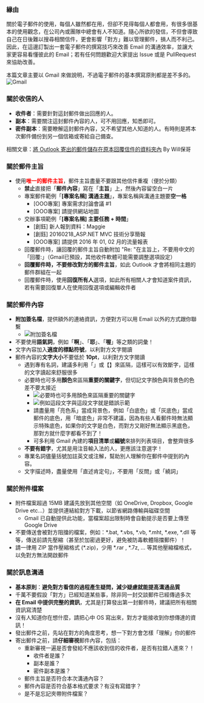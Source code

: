 ### 緣由

關於電子郵件的使用，每個人雖然都在用，但卻不見得每個人都會用，有很多很基本的使用觀念，在公司內或團隊中總會有人不知道。隨心所欲的發信，不但會導致自己在日後難以搜尋相關信件，更會影響「對方」難以管理郵件，損人而不利己。因此，在這邊訂製出一套電子郵件的撰寫技巧來改善 Email 的溝通效率，並讓大家更容易看懂彼此的 Email；若有任何問題歡迎大家提出 Issue 或是 PullRequest 來協助改善。

本篇文章主要以 Gmail 來做說明，不過電子郵件的基本撰寫原則都是差不多的。
![Gmail](http://i.imgur.com/VddTRjh.png)

### 關於收信的人

- **收件者**：需要針對這封郵件做出回應的人。
- **副本**：需要關注這封郵件內容的人，可不用回應，知悉即可。
- **密件副本**：需要瞭解這封郵件內容，又不希望其他人知道的人。有時則是將本次郵件備份到另一個信箱或寄給自己備查。 

相關文章：[將 Outlook 寄出的郵件儲存在原本回覆信件的資料夾內](http://blog.miniasp.com/post/2008/06/22/Store-sent-mail-in-the-folder-that-mail-replied-in-Outlook.aspx) By Will保哥

### 關於郵件主旨

- 使用<font color="red">**唯一的郵件主旨**</font>，郵件主旨盡量不要跟其他信件重複（便於分類） 
  - **禁止**直接把「**郵件內容**」寫在「**主旨**」上，然後內容留空白一片
  - 專案郵件範例「**[專案名稱] 溝通主題**」，專案名稱與溝通主題要**空一格**
    - [OOO專案] 專案需求討論會議 #1
    - [OOO專案] 請提供網站地圖
  - 交辦事項範例「**[專案名稱] 主要任務 + 時間**」
    - [創鈺] 新人報到資料：Maggie
    - [創鈺] 20160218_ASP.NET MVC 技術分享簡報
    - [OOO專案] 請提供 2016 年 01, 02 月的流量報表
  - 回覆郵件時，讓回覆的郵件主旨自動附加 "Re: "在主旨上，不要用中文的「回覆:」（Gmail已預設，其他收件軟體可能需要調整選項設定）
  - **回覆郵件時，不要修改對方的郵件主旨**，如此 Outlook 才會將相同主題的郵件群組在一起 
  - 回覆郵件時，使用**回復所有人**選項，如此所有相關人才會知道案件資訊，若有需要回復單人在使用回復選項或編輯收件者

### 關於郵件內容

- **附加簽名檔**，提供額外的連絡資訊，方便對方可以用 Email 以外的方式跟你聯繫
  - ![附加簽名檔](http://i.imgur.com/mneQNNC.png)
- 不要使用**語氣詞**，例如「**啊**」、「**耶**」、「**喔**」等之類的詞彙！
- 文字內容加入**適度的標點符號**，以利對方文字閱讀
- 郵件內容的**文字大小**不要低於 **10pt**，以利對方文字閱讀
  - 遇到專有名詞，建議多利用「」或【】來區隔，這樣可以有效斷字，這樣的文字讀起來舒服很多
  - 必要時也可多用**顏色**來區隔**重要的關鍵字**，但切記文字顏色與背景色的色差不要太接近
    - ![必要時也可多用顏色來區隔重要的關鍵字](http://i.imgur.com/4vqeqV8.png)
    - ![例如這段文字與這段文字就是錯誤示範](http://i.imgur.com/ysG4H8U.png)
    - 請盡量用「亮色系」當成背景色，例如「白底色」或「灰底色」當成郵件的底色，用「暗底色」非常不建議，因為有些人看郵件時無法顯示特殊底色，如果你的文字是白色，而對方又剛好無法顯示黑底色，那對方就什麼字都看不到了！
    - 可多利用 Gmail 內建的**項目清單**或**編號**來排列列表項目，會整齊很多
  - **不要有錯字**，尤其是用注音輸入法的人，更應該注意選字！
  - 專業名詞儘量括號加註英文或注解，幫助別人理解你在郵件中提到的內容。
  - 文字描述時，盡量使用「直述肯定句」，不要用「反問」或「繞詞」

### 關於附件檔案

- 附件檔案超過 15MB 建議先放到其他空間（如 OneDrive, Dropbox, Google Drive etc…）並提供連結給對方下載，以節省網路傳輸與磁碟空間
  - Gmail 已自動提供此功能，當檔案超出限制時會自動提示是否要上傳至 Google Drive
- 不要傳送會被對方阻擋的檔案，例如：*.bat, *.vbs, *.vb, *.mht, *.exe, *.dll 等等，傳送前請先壓縮（甚至於加密過更好，避免被防毒軟體阻擋郵件）！
- 請一律用 ZIP 當作壓縮格式 (*.zip)，少用 *.rar , *.7z, … 等其他壓縮檔格式，以免對方無法開啟郵件

### 關於訊息溝通

- **基本原則**：**避免對方看信的過程產生疑問，減少疑慮就能提高溝通品質**
- 千萬不要假設「對方」已經知道某些事，除非同一封交談郵件已經傳過多次
- **在 Email 中提供完整的資訊**，尤其是打算發出第一封郵件時，建議把所有相關資訊寫清楚
- 沒有人知道你在想什麼，請把心中 OS 寫出來，對方才能接收到你想傳達的資訊！
- 發出郵件之前，先站在對方的角度思考，想一下對方會怎樣「理解」你的郵件
- 寄出郵件之前，請**仔細審視**郵件內容，包括：
  - 重新審視一遍是否會發給不應該收到信的收件者，是否有拉錯人進來？！
    - 收件者是誰？
    - 副本是誰？
    - 密件副本是誰？
  - 郵件主旨是否符合本次溝通內容？
  - 郵件內容是否符合基本格式要求？有沒有寫錯字？
  - 是不是忘記夾帶附件檔案？   
